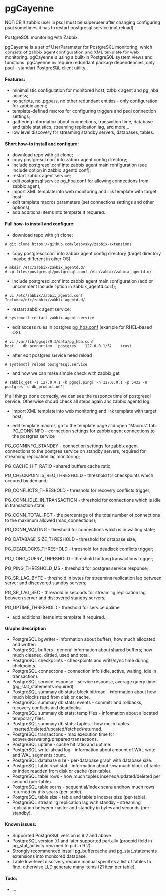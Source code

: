 pgCayenne
=========

NOTICE!!!
zabbix user in psql must be superuser
after changing configuring psql sometimes it has to restart postgresql service (not reload)
 
PostgreSQL monitoring with Zabbix.

pgCayenne is a set of UserParameter for PostgreSQL monitoring, which consists of zabbix agent configuration and XML template for web monitoring. pgCayenne is using a built-in PostgreSQL system views and functions. pgCayenne no require redundant package dependencies, only psql - standart PostgreSQL client utility.

#### Features:
- minimalistic configuration for monitored host, zabbix agent and pg_hba access;
- no scripts, no .pgpass, no other redundant entities - only configuration for zabbix agent;
- template-defined macros for configuring triggers and psql connection settings;
- gathering information about connections, transaction time, database and table statistics, streaming replication lag, and more...
- low level discovery for streaming standby servers, databases, tables.

#### Short how-to install and configure:
- download repo with git clone;
- copy postgresql.conf into zabbix agent config directory;
- include postgresql.conf into zabbix agent main configuration (see Include option in zabbix_agentd.conf);
- restart zabbix agent service;
- edit postgresql service pg_hba.conf for allowing connections from zabbix agent;
- import XML template into web monitoring and link template with target host;
- edit tamplate macros parameters (set connections settings and other options);
- add additional items into template if required.

#### Full how-to install and configure:
- download repo with git clone:
```
# git clone https://github.com/lesovsky/zabbix-extensions
```

- copy postgresql.conf into zabbix agent config directory (target directory maybe different in other OS):
```
# mkdir /etc/zabbix/zabbix_agentd.d/
# cp files/postgresql/postgresql.conf /etc/zabbix/zabbix_agentd.d/
```

- include postgresql.conf into zabbix agent main configuration (add or uncomment Include option in zabbix_agentd.conf);
```
# vi /etc/zabbix/zabbix_agentd.conf
Include=/etc/zabbix/zabbix_agentd.d/
```

- restart zabbix agent service:
```
# systemctl restart zabbix-agent.service
```

- edit access rules in postgres [pg_hba.conf](http://www.postgresql.org/docs/9.3/static/auth-pg-hba-conf.html) (example for RHEL-based OS).
```
# vi /var/lib/pgsql/9.3/data/pg_hba.conf
host    db_production   postgres    127.0.0.1/32    trust
```

- after edit postgres service need reload
```
# systemctl reload postgresql.service
```

- and now we can make simple check with zabbix_get
```
# zabbix_get -s 127.0.0.1 -k pgsql.ping['-h 127.0.0.1 -p 5432 -U postgres -d db_production']
```
If all things done correctly, we can see the responce time of postgresql service. Otherwise should check all steps again and zabbix agentd log.

- import XML template into web monitoring and link template with target host;

- edit template macros, go to the template page and open "Macros" tab:
PG_CONNINFO - connection settings for zabbix agent connections to the postgres service;

PG_CONNINFO_STANDBY - connection settings for zabbix agent connections to the postgres service on standby servers, required for streaming replication lag monitoring;

PG_CACHE_HIT_RATIO - shared buffers cache ratio;

PG_CHECKPOINTS_REQ_THRESHOLD - threshold for checkpoints which occured by demand;

PG_CONFLICTS_THRESHOLD - threshold for recovery conflicts trigger;

PG_CONN_IDLE_IN_TRANSACTION - threshold for connections which is idle in transaction state;

PG_CONN_TOTAL_PCT - the percentage of the total number of connections to the maximum allowed (max_connections);

PG_CONN_WAITING - threshold for connections which is in waiting state;

PG_DATABASE_SIZE_THRESHOLD - threshold for database size;

PG_DEADLOCKS_THRESHOLD - threshold for deadlock conflicts trigger;

PG_LONG_QUERY_THRESHOLD - threshold for long transactions trigger;

PG_PING_THRESHOLD_MS - threshold for postgres service response;

PG_SR_LAG_BYTE - threshold in bytes for streaming replication lag between server and discovered standby servers;

PG_SR_LAG_SEC - threshold in seconds for streaming replication lag between server and discovered standby servers;

PG_UPTIME_THRESHOLD - threshold for service uptime.

- add additional items into template if required.

#### Graphs description
- PostgreSQL bgwriter - information about buffers, how much allocated and written.
- PostgreSQL buffers - general information about shared buffers; how much cleaned, dirtied, used and total.
- PostgreSQL checkpoints - checkpoints and write/sync time during chckpoints.
- PostgreSQL connections - connection info (idle, active, waiting, idle in transaction).
- PostgreSQL service response - service response, average query time (pg_stat_statements required).
- PostgreSQL summary db stats: block hit/read - information about how much blocks read from disk or cache.
- PostgreSQL summary db stats: events - commits and rollbacks, recovery conflicts and deadlocks.
- PostgreSQL summary db stats: temp files - information about allocated temporary files.
- PostgreSQL summary db stats: tuples - how much tuples inserted/deleted/updated/fetched/returned.
- PostgreSQL transactions - max execution time for active/idle/waiting/prepared transactions.
- PostgreSQL uptime - cache hit ratio and uptime.
- PostgerSQL write-ahead log - information about amount of WAL write and WAL segments count.
- PostgreSQL database size - per-database graph with database size.
- PostgreSQL table read stat - information about how much block of table or index readden from disk or cache (per-table).
- PostgreSQL table rows - how much tuples inserted/updated/deleted per second (per-table).
- PostgreSQL table scans - sequential/index scans andhow much rows returned by this scans (per-table).
- PostgreSQL table size - table and table's indexes size (per-table).
- PostgreSQL streaming replication lag with standby - streaming replication between master and standby in bytes and seconds (per-standby).

#### Known issues:
- Supported PostgreSQL version is 9.2 and above.
- PostgreSQL version 9.1 and later supported partially (procpid field in pg_stat_activity renamed to pid in 9.2).
- Strongly recommended install pg_buffercache and pg_stat_statements extensions into monitored database.
- Table low-level discovery require manual specifies a list of tables to find, otherwise LLD generate many items (21 item per table).

#### Todo:
- ...
